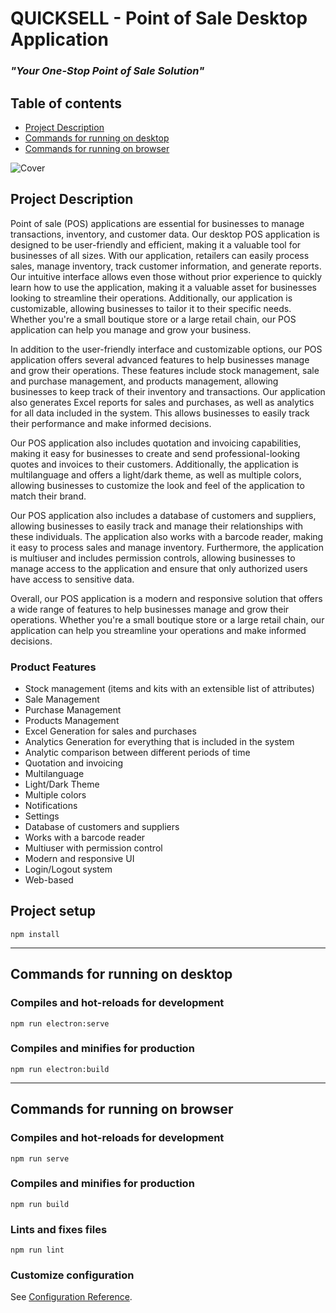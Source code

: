 # **QUICKSELL** - Point of Sale Desktop Application
### *"Your One-Stop Point of Sale Solution"*

## Table of contents
- [Project Description](#project-description)
- [Commands for running on desktop](#commands-for-running-on-desktop)
- [Commands for running on browser](#commands-for-running-on-browser)

![Cover](https://user-images.githubusercontent.com/67550672/206800422-b8c9d33a-d107-4f47-a89c-0e6c674d39a8.png)


## Project Description
Point of sale (POS) applications are essential for businesses to manage transactions, inventory, and customer data. Our desktop POS application is designed to be user-friendly and efficient, making it a valuable tool for businesses of all sizes. With our application, retailers can easily process sales, manage inventory, track customer information, and generate reports. Our intuitive interface allows even those without prior experience to quickly learn how to use the application, making it a valuable asset for businesses looking to streamline their operations. Additionally, our application is customizable, allowing businesses to tailor it to their specific needs. Whether you're a small boutique store or a large retail chain, our POS application can help you manage and grow your business.

In addition to the user-friendly interface and customizable options, our POS application offers several advanced features to help businesses manage and grow their operations. These features include stock management, sale and purchase management, and products management, allowing businesses to keep track of their inventory and transactions. Our application also generates Excel reports for sales and purchases, as well as analytics for all data included in the system. This allows businesses to easily track their performance and make informed decisions.

Our POS application also includes quotation and invoicing capabilities, making it easy for businesses to create and send professional-looking quotes and invoices to their customers. Additionally, the application is multilanguage and offers a light/dark theme, as well as multiple colors, allowing businesses to customize the look and feel of the application to match their brand.

Our POS application also includes a database of customers and suppliers, allowing businesses to easily track and manage their relationships with these individuals. The application also works with a barcode reader, making it easy to process sales and manage inventory. Furthermore, the application is multiuser and includes permission controls, allowing businesses to manage access to the application and ensure that only authorized users have access to sensitive data.

Overall, our POS application is a modern and responsive solution that offers a wide range of features to help businesses manage and grow their operations. Whether you're a small boutique store or a large retail chain, our application can help you streamline your operations and make informed decisions.

### Product Features
- Stock management (items and kits with an extensible list of attributes)
- Sale Management
- Purchase Management
- Products Management
- Excel Generation for sales and purchases
- Analytics Generation for everything that is included in the system
- Analytic comparison between different periods of time
- Quotation and invoicing
- Multilanguage
- Light/Dark Theme
- Multiple colors
- Notifications
- Settings
- Database of customers and suppliers
- Works with a barcode reader
- Multiuser with permission control
- Modern and responsive UI
- Login/Logout system
- Web-based

## Project setup
```
npm install
```
<hr>

## Commands for running on desktop

### Compiles and hot-reloads for development
```
npm run electron:serve
```

### Compiles and minifies for production
```
npm run electron:build
```
<hr>

## Commands for running on browser

### Compiles and hot-reloads for development
```
npm run serve
```

### Compiles and minifies for production
```
npm run build
```

### Lints and fixes files
```
npm run lint
```

### Customize configuration
See [Configuration Reference](https://cli.vuejs.org/config/).
